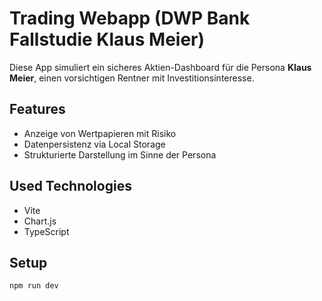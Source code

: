 # Trading Webapp (DWP Bank Fallstudie Klaus Meier)

Diese App simuliert ein sicheres Aktien-Dashboard für die Persona **Klaus Meier**, einen vorsichtigen Rentner mit Investitionsinteresse.

## Features
- Anzeige von Wertpapieren mit Risiko
- Datenpersistenz via Local Storage
- Strukturierte Darstellung im Sinne der Persona

## Used Technologies
- Vite
- Chart.js
- TypeScript


## Setup
```bash
npm run dev